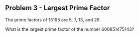 ## Problem 3 - Largest Prime Factor

The prime factors of 13195 are 5, 7, 13, and 29.

What is the largest prime factor of the number 600851475143?
